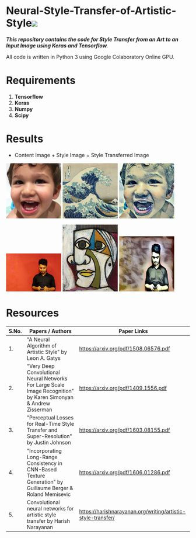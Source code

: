 # Neural-Style-Transfer-of-Artistic-Style![](https://img.shields.io/badge/Deep%20Learning-project-blue.svg)
***This repository contains the code for Style Transfer from an Art to an Input Image using Keras and Tensorflow.***

All code is written in Python 3 using Google Colaboratory Online GPU.

# Requirements
1. **Tensorflow**
2. **Keras**
3. **Numpy**
4. **Scipy**


# Results

* Content Image                                 +                      Style Image            =       Style Transferred Image 

<img src="content_image.png" alt="" width="30%"> <img src="style_image.png" alt="" width="30%"> <img src="StyleTransferredImage.png" alt="" width="30%">


<img src="Input Images/Ariyan.png" alt="" width="30%"> <img src="Input Images/2_style1.png" alt="" width="30%"> <img src="Sample Images/Ariyan_neural_style_tresform.png" alt="" width="30%">


# Resources

| S.No.  |                       Papers / Authors                    |                     Paper Links                      |
| ------ | --------------------------------------------------------- | ---------------------------------------------------- |
|1.      | "A Neural Algorithm of Artistic Style" by Leon A. Gatys   |         https://arxiv.org/pdf/1508.06576.pdf         |
|2.      | "Very Deep Convolutional Neural Networks For Large Scale Image Recognition" by Karen Simonyan & Andrew Zisserman|https://arxiv.org/pdf/1409.1556.pdf |
|3.      | "Perceptual Losses for Real-Time Style Transfer and Super-Resolution" by Justin Johnson|https://arxiv.org/pdf/1603.08155.pdf|
|4.      | "Incorporating Long-Range Consistency in CNN-Based Texture Generation" by Guillaume Berger & Roland Memisevic|https://arxiv.org/pdf/1606.01286.pdf|
|5.      |Convolutional neural networks for artistic style transfer by Harish Narayanan|https://harishnarayanan.org/writing/artistic-style-transfer/|

